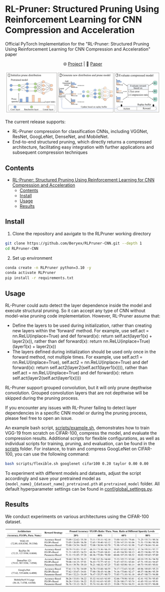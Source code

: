 # RL-Pruner: Structured Pruning Using Reinforcement Learning for CNN Compression and Acceleration  

Official PyTorch Implementation for the "RL-Pruner: Structured Pruning Using Reinforcement Learning for CNN Compression and Acceleration" paper  

<p align="center">
    🌐 <a href="https://beryex.github.io/RLPruner-page" target="_blank">Project</a> | 📃 <a href="https://beryex.github.io/files/RLPruner_PREPRINT.pdf" target="_blank">Paper</a> <br>
</p>

![overview](assets/CNN_method_description.jpg)

The current release supports:

- RL-Pruner compression for classification CNNs, including VGGNet, ResNet, GoogLeNet, DenseNet, and MobileNet.
- End-to-end structured pruning, which directly returns a compressed architecture, facilitating easy integration with further applications and subsequent compression techniques


## Contents
- [RL-Pruner: Structured Pruning Using Reinforcement Learning for CNN Compression and Acceleration](#rlpruner-a-structural-pruner-based-on-reinforcement-learning-for-cnn-compression-and-acceleration)
	- [Contents](#Contents)
	- [Install](#Install)
	- [Usage](#Usage)
	- [Results](#Results)

## Install
1. Clone the repository and aavigate to the RLPruner working directory
```bash 
git clone https://github.com/Beryex/RLPruner-CNN.git --depth 1
cd RLPruner-CNN
```
2. Set up environment
```bash 
conda create -n RLPruner python=3.10 -y
conda activate RLPruner
pip install -r requirements.txt
```

## Usage
RL-Pruner could auto detect the layer dependence inside the model and execute structural pruning. So it can accept any type of CNN without model-wise pruning code implementation. However, RL-Pruner assume that:

- Define the layers to be used during initialization, rather than creating new layers within the 'forward' method. For example, use self.act = nn.ReLU(inplace=True) and def forward(x): return self.act(layer1(x) + layer2(x)), rather than def forward(x): return nn.ReLU(inplace=True)(layer1(x) + layer2(x))
- The layers defined during initialization should be used only once in the forward method, not multiple times. For example, use self.act1 = nn.ReLU(inplace=True), self.act2 = nn.ReLU(inplace=True) and def forward(x): return self.act2(layer2(self.act1(layer1(x)))), rather than self.act = nn.ReLU(inplace=True) and def forward(x): return self.act(layer2(self.act(layer1(x))))

RL-Pruner support grouped convolution, but it will only prune depthwise convolution. Grouped convolution layers that are not depthwise will be skipped during the pruning process.

If you encounter any issues with RL-Pruner failing to detect layer dependencies in a specific CNN model or during the pruning process, please feel free to open an issue.

An example bash script, [scripts/example.sh](scripts/example.sh), demonstrates how to train VGG-19 from scratch on CIFAR-100, compress the model, and evaluate the compression results. Additional scripts for flexible configurations, as well as individual scripts for training, pruning, and evaluation, can be found in the [scripts](scripts) folder. For instance, to train and compress GoogLeNet on CIFAR-100, you can use the following command:
```bash
bash scripts/flexible.sh googlenet cifar100 0.20 taylor 0.00 0.00
```
To experiment with different models and datasets, adjust the script accordingly and save your pretrained model as `{model_name}_{dataset_name}_pretrained.pth` at `pretrained_model` folder. All default hyperparameter settings can be found in [conf/global_settings.py](conf/global_settings.py).

## Results

We conduct experiments on various architectures using the CIFAR-100 dataset.

![Experiment Results](assets/experiments_result.jpg)
